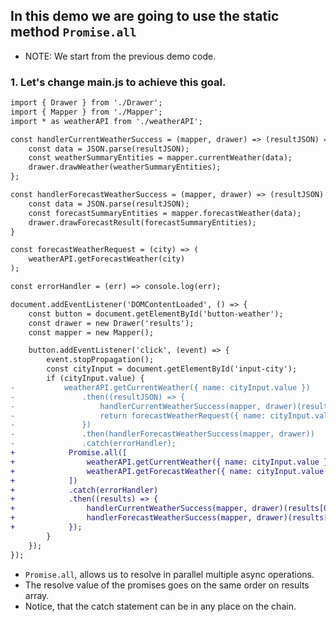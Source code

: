 ## In this demo we are going to use the static method `Promise.all`

* NOTE: We start from the previous demo code.

### 1. Let's change main.js to achieve this goal.

```diff main.js
import { Drawer } from './Drawer';
import { Mapper } from './Mapper';
import * as weatherAPI from './weatherAPI';

const handlerCurrentWeatherSuccess = (mapper, drawer) => (resultJSON) => {
    const data = JSON.parse(resultJSON);
    const weatherSummaryEntities = mapper.currentWeather(data);
    drawer.drawWeather(weatherSummaryEntities);
};

const handlerForecastWeatherSuccess = (mapper, drawer) => (resultJSON) => {
    const data = JSON.parse(resultJSON);
    const forecastSummaryEntities = mapper.forecastWeather(data);
    drawer.drawForecastResult(forecastSummaryEntities);
}

const forecastWeatherRequest = (city) => (
    weatherAPI.getForecastWeather(city)
);

const errorHandler = (err) => console.log(err);

document.addEventListener('DOMContentLoaded', () => {
    const button = document.getElementById('button-weather');
    const drawer = new Drawer('results');
    const mapper = new Mapper();

    button.addEventListener('click', (event) => {
        event.stopPropagation();
        const cityInput = document.getElementById('input-city');
        if (cityInput.value) {
-           weatherAPI.getCurrentWeather({ name: cityInput.value })
-               .then((resultJSON) => {
-                   handlerCurrentWeatherSuccess(mapper, drawer)(resultJSON);
-                   return forecastWeatherRequest({ name: cityInput.value });
-               })
-               .then(handlerForecastWeatherSuccess(mapper, drawer))
-               .catch(errorHandler);
+            Promise.all([
+                weatherAPI.getCurrentWeather({ name: cityInput.value }),
+                weatherAPI.getForecastWeather({ name: cityInput.value })
+            ])
+            .catch(errorHandler)
+            .then((results) => {
+                handlerCurrentWeatherSuccess(mapper, drawer)(results[0]);
+                handlerForecastWeatherSuccess(mapper, drawer)(results[1]);
+            });
        }
    });
});


```
* `Promise.all`, allows us to resolve in parallel multiple async operations.
* The resolve value of the promises goes on the same order on results array.
* Notice, that the catch statement can be in any place on the chain.
